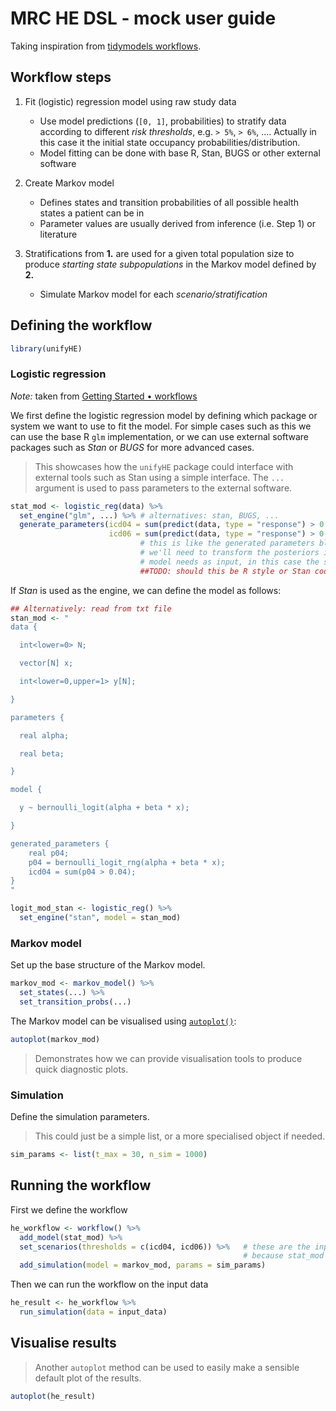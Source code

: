 # MRC HE DSL - mock user guide

Taking inspiration from [tidymodels workflows](https://workflows.tidymodels.org/articles/extras/getting-started.html).

## Workflow steps

1. Fit (logistic) regression model using raw study data
    - Use model predictions (`[0, 1]`, probabilities) to stratify data according to different *risk thresholds*, e.g. `> 5%`, `> 6%`, .... Actually in this case it the initial state occupancy probabilities/distribution.
    - Model fitting can be done with base R, Stan, BUGS or other external software

2. Create Markov model
    - Defines states and transition probabilities of all possible health states a patient can be in
    - Parameter values are usually derived from inference (i.e. Step 1) or literature

3. Stratifications from **1.** are used for a given total population size to produce *starting state subpopulations* in the Markov model defined by **2.**
    - Simulate Markov model for each *scenario/stratification*

## Defining the workflow

```r
library(unifyHE)
```

### Logistic regression

*Note:* taken from [Getting Started • workflows](https://workflows.tidymodels.org/articles/extras/getting-started.html)

We first define the logistic regression model by defining which package or system we want to use to fit the model. For simple cases such as this we can use the base R `glm` implementation, or we can use external software packages such as *Stan* or *BUGS* for more advanced cases.

> This showcases how the `unifyHE` package could interface with external tools such as Stan using a simple interface. The `...` argument is used to pass parameters to the external software.

```r
stat_mod <- logistic_reg(data) %>%
  set_engine("glm", ...) %>% # alternatives: stan, BUGS, ...
  generate_parameters(icd04 = sum(predict(data, type = "response") > 0.04),
                      icd06 = sum(predict(data, type = "response") > 0.06))
                             # this is like the generated parameters block in Stan code
                             # we'll need to transform the posteriors into what the simulation
                             # model needs as input, in this case the starting state probs
                             ##TODO: should this be R style or Stan code?
```

If *Stan* is used as the engine, we can define the model as follows:

```r
## Alternatively: read from txt file
stan_mod <- "
data {

  int<lower=0> N;

  vector[N] x;

  int<lower=0,upper=1> y[N];

}

parameters {

  real alpha;

  real beta;

}

model {

  y ~ bernoulli_logit(alpha + beta * x);

}

generated_parameters {
    real p04;
    p04 = bernoulli_logit_rng(alpha + beta * x);
    icd04 = sum(p04 > 0.04);
}
"

logit_mod_stan <- logistic_reg() %>%
  set_engine("stan", model = stan_mod)
```

### Markov model

Set up the base structure of the Markov model.

```r
markov_mod <- markov_model() %>%
  set_states(...) %>%
  set_transition_probs(...)
```

The Markov model can be visualised using [`autoplot()`](https://ggplot2.tidyverse.org/reference/autoplot.html):

```r
autoplot(markov_mod)
```

> Demonstrates how we can provide visualisation tools to produce quick diagnostic plots.

### Simulation

Define the simulation parameters.

> This could just be a simple list, or a more specialised object if needed.

```r
sim_params <- list(t_max = 30, n_sim = 1000)
```

## Running the workflow

First we define the workflow

```r
he_workflow <- workflow() %>%
  add_model(stat_mod) %>%
  set_scenarios(thresholds = c(icd04, icd06)) %>%   # these are the input parameters that are different between scenarios
                                                    # because stat_mod could return others, like transition probs
  add_simulation(model = markov_mod, params = sim_params)
```

Then we can run the workflow on the input data

```r
he_result <- he_workflow %>%
  run_simulation(data = input_data)
```

## Visualise results

> Another `autoplot` method can be used to easily make a sensible default plot of the results.

```r
autoplot(he_result)
```
